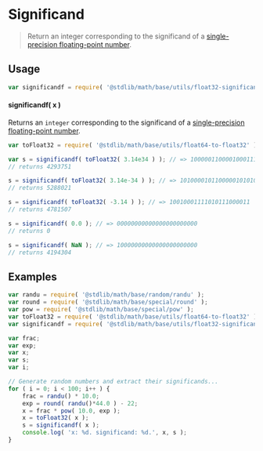 Significand
===

> Return an integer corresponding to the significand of a [single-precision floating-point number][ieee754].


<section class="usage">

## Usage

``` javascript
var significandf = require( '@stdlib/math/base/utils/float32-significand' );
```

#### significandf( x )

Returns an `integer` corresponding to the significand of a [single-precision floating-point number][ieee754].

``` javascript
var toFloat32 = require( '@stdlib/math/base/utils/float64-to-float32' );

var s = significandf( toFloat32( 3.14e34 ) ); // => 10000011000010001110111
// returns 4293751

s = significandf( toFloat32( 3.14e-34 ) ); // => 10100001011000001010101
// returns 5288021

s = significandf( toFloat32( -3.14 ) ); // => 10010001111010111000011
// returns 4781507

s = significandf( 0.0 ); // => 00000000000000000000000
// returns 0

s = significandf( NaN ); // => 10000000000000000000000
// returns 4194304
```

<!-- </usage> -->


<section class="examples">

## Examples

``` javascript
var randu = require( '@stdlib/math/base/random/randu' );
var round = require( '@stdlib/math/base/special/round' );
var pow = require( '@stdlib/math/base/special/pow' );
var toFloat32 = require( '@stdlib/math/base/utils/float64-to-float32' );
var significandf = require( '@stdlib/math/base/utils/float32-significand' );

var frac;
var exp;
var x;
var s;
var i;

// Generate random numbers and extract their significands...
for ( i = 0; i < 100; i++ ) {
    frac = randu() * 10.0;
    exp = round( randu()*44.0 ) - 22;
    x = frac * pow( 10.0, exp );
    x = toFloat32( x );
    s = significandf( x );
    console.log( 'x: %d. significand: %d.', x, s );
}
```

<!-- </examples> -->


<section class="links">

[ieee754]: https://en.wikipedia.org/wiki/IEEE_754-1985

<!-- </links> -->
